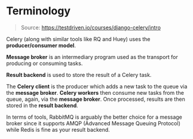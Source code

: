 # Terminology

> Source: https://testdriven.io/courses/django-celery/intro

Celery (along with similar tools like RQ and Huey) uses the **producer/consumer model**.

**Message broker** is an intermediary program used as the transport for producing or consuming tasks.

**Result backend** is used to store the result of a Celery task.

The **Celery client** is the producer which adds a new task to the queue via the **message broker**. **Celery workers** then consume new tasks from the queue, again, via the **message broker**. Once processed, results are then stored in the **result backend**.

In terms of tools, RabbitMQ is arguably the better choice for a message broker since it supports AMQP (Advanced Message Queuing Protocol) while Redis is fine as your result backend.